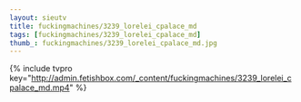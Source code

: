 ```yaml
--- 
layout: sieutv
title: fuckingmachines/3239_lorelei_cpalace_md
tags: [fuckingmachines/3239_lorelei_cpalace_md]
thumb_: fuckingmachines/3239_lorelei_cpalace_md.jpg
---
```

{% include tvpro key="http://admin.fetishbox.com/_content/fuckingmachines/3239_lorelei_cpalace_md.mp4" %} 
